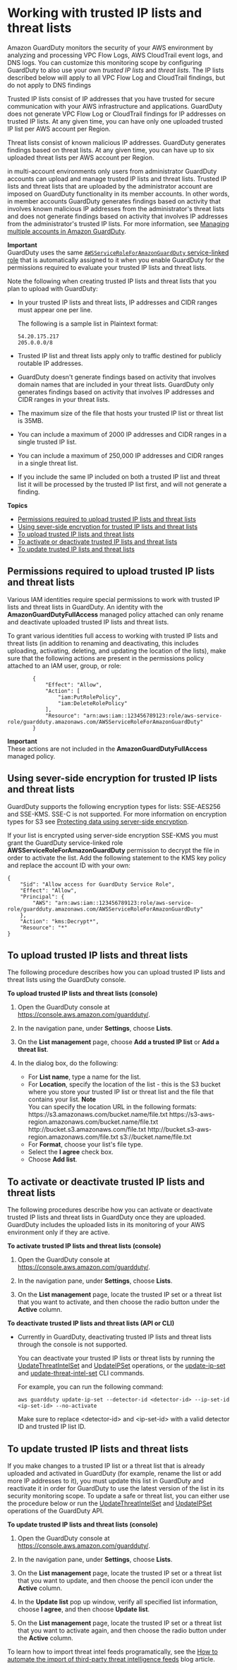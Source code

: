 # Working with trusted IP lists and threat lists<a name="guardduty_upload-lists"></a>

Amazon GuardDuty monitors the security of your AWS environment by analyzing and processing VPC Flow Logs, AWS CloudTrail event logs, and DNS logs\. You can customize this monitoring scope by configuring GuardDuty to also use your own *trusted IP lists* and *threat lists*\. The IP lists described below will apply to all VPC Flow Log and CloudTrail findings, but do not apply to DNS findings

Trusted IP lists consist of IP addresses that you have trusted for secure communication with your AWS infrastructure and applications\. GuardDuty does not generate VPC Flow Log or CloudTrail findings for IP addresses on trusted IP lists\. At any given time, you can have only one uploaded trusted IP list per AWS account per Region\.

Threat lists consist of known malicious IP addresses\. GuardDuty generates findings based on threat lists\. At any given time, you can have up to six uploaded threat lists per AWS account per Region\.

in multi\-account environments only users from administrator GuardDuty accounts can upload and manage trusted IP lists and threat lists\. Trusted IP lists and threat lists that are uploaded by the administrator account are imposed on GuardDuty functionality in its member accounts\. In other words, in member accounts GuardDuty generates findings based on activity that involves known malicious IP addresses from the administrator's threat lists and does not generate findings based on activity that involves IP addresses from the administrator's trusted IP lists\. For more information, see [Managing multiple accounts in Amazon GuardDuty](guardduty_accounts.md)\.

**Important**  
GuardDuty uses the same [`AWSServiceRoleForAmazonGuardDuty` service\-linked role](guardduty_managing_access.md#guardduty_service-access) that is automatically assigned to it when you enable GuardDuty for the permissions required to evaluate your trusted IP lists and threat lists\. 

Note the following when creating trusted IP lists and threat lists that you plan to upload with GuardDuty:
+ In your trusted IP lists and threat lists, IP addresses and CIDR ranges must appear one per line\.

  The following is a sample list in Plaintext format:

  ```
  54.20.175.217
  205.0.0.0/8
  ```
+ Trusted IP list and threat lists apply only to traffic destined for publicly routable IP addresses\.
+ GuardDuty doesn't generate findings based on activity that involves domain names that are included in your threat lists\. GuardDuty only generates findings based on activity that involves IP addresses and CIDR ranges in your threat lists\.
+ The maximum size of the file that hosts your trusted IP list or threat list is 35MB\.
+ You can include a maximum of 2000 IP addresses and CIDR ranges in a single trusted IP list\.
+ You can include a maximum of 250,000 IP addresses and CIDR ranges in a single threat list\.
+ If you include the same IP included on both a trusted IP list and threat list it will be processed by the trusted IP list first, and will not generate a finding\.

**Topics**
+ [Permissions required to upload trusted IP lists and threat lists](#upload-permissions)
+ [Using sever\-side encryption for trusted IP lists and threat lists](#encrypt-list)
+ [To upload trusted IP lists and threat lists](#upload-procedure)
+ [To activate or deactivate trusted IP lists and threat lists](#activate-procedure)
+ [To update trusted IP lists and threat lists](#update-lists-procedure)

## Permissions required to upload trusted IP lists and threat lists<a name="upload-permissions"></a>

Various IAM identities require special permissions to work with trusted IP lists and threat lists in GuardDuty\. An identity with the **AmazonGuardDutyFullAccess** managed policy attached can only rename and deactivate uploaded trusted IP lists and threat lists\.

To grant various identities full access to working with trusted IP lists and threat lists \(in addition to renaming and deactivating, this includes uploading, activating, deleting, and updating the location of the lists\), make sure that the following actions are present in the permissions policy attached to an IAM user, group, or role: 

```
        {
            "Effect": "Allow",
            "Action": [
                "iam:PutRolePolicy",
                "iam:DeleteRolePolicy"
            ],
            "Resource": "arn:aws:iam::123456789123:role/aws-service-role/guardduty.amazonaws.com/AWSServiceRoleForAmazonGuardDuty"
        }
```

**Important**  
These actions are not included in the **AmazonGuardDutyFullAccess** managed policy\.

## Using sever\-side encryption for trusted IP lists and threat lists<a name="encrypt-list"></a>

GuardDuty supports the following encryption types for lists: SSE\-AES256 and SSE\-KMS\. SSE\-C is not supported\. For more information on encryption types for S3 see [Protecting data using server\-side encryption](https://docs.aws.amazon.com/AmazonS3/latest/dev/serv-side-encryption.html)\. 

If your list is encrypted using server\-side encryption SSE\-KMS you must grant the GuardDuty service\-linked role **AWSServiceRoleForAmazonGuardDuty** permission to decrypt the file in order to activate the list\. Add the following statement to the KMS key policy and replace the account ID with your own: 

```
{
	"Sid": "Allow access for GuardDuty Service Role",
	"Effect": "Allow",
	"Principal": {
		"AWS": "arn:aws:iam::123456789123:role/aws-service-role/guardduty.amazonaws.com/AWSServiceRoleForAmazonGuardDuty"
	},
	"Action": "kms:Decrypt*",
	"Resource": "*"
}
```

## To upload trusted IP lists and threat lists<a name="upload-procedure"></a>

The following procedure describes how you can upload trusted IP lists and threat lists using the GuardDuty console\. 

**To upload trusted IP lists and threat lists \(console\)**

1. Open the GuardDuty console at [https://console\.aws\.amazon\.com/guardduty/](https://console.aws.amazon.com/guardduty/)\.

1. In the navigation pane, under **Settings**, choose **Lists**\.

1. On the **List management** page, choose **Add a trusted IP list** or **Add a threat list**\.

1. In the dialog box, do the following:
   + For **List name**, type a name for the list\.
   + For **Location**, specify the location of the list \- this is the S3 bucket where you store your trusted IP list or threat list and the file that contains your list\. 
**Note**  
You can specify the location URL in the following formats:  
https://s3\.amazonaws\.com/bucket\.name/file\.txt
https://s3\-aws\-region\.amazonaws\.com/bucket\.name/file\.txt
http://bucket\.s3\.amazonaws\.com/file\.txt
http://bucket\.s3\-aws\-region\.amazonaws\.com/file\.txt
s3://bucket\.name/file\.txt
   + For **Format**, choose your list's file type\.
   + Select the **I agree** check box\.
   + Choose **Add list**\.

## To activate or deactivate trusted IP lists and threat lists<a name="activate-procedure"></a>

The following procedures describe how you can activate or deactivate trusted IP lists and threat lists in GuardDuty once they are uploaded\. GuardDuty includes the uploaded lists in its monitoring of your AWS environment only if they are active\. 

**To activate trusted IP lists and threat lists \(console\)**

1. Open the GuardDuty console at [https://console\.aws\.amazon\.com/guardduty/](https://console.aws.amazon.com/guardduty/)\.

1. In the navigation pane, under **Settings**, choose **Lists**\.

1. On the **List management** page, locate the trusted IP set or a threat list that you want to activate, and then choose the radio button under the **Active** column\.

**To deactivate trusted IP lists and threat lists \(API or CLI\)**
+ Currently in GuardDuty, deactivating trusted IP lists and threat lists through the console is not supported\.

  You can deactivate your trusted IP lists or threat lists by running the [UpdateThreatIntelSet](https://docs.aws.amazon.com/guardduty/latest/APIReference/API_UpdateThreatIntelSet.html) and [UpdateIPSet](https://docs.aws.amazon.com/guardduty/latest/APIReference/API_UpdateIPSet.html) operations, or the [update\-ip\-set](https://docs.aws.amazon.com/cli/latest/reference/guardduty/update-ip-set.html) and [update\-threat\-intel\-set](https://docs.aws.amazon.com/cli/latest/reference/guardduty/update-threat-intel-set.html) CLI commands\. 

  For example, you can run the following command:

  ```
  aws guardduty update-ip-set --detector-id <detector-id> --ip-set-id <ip-set-id> --no-activate
  ```

  Make sure to replace <detector\-id> and <ip\-set\-id> with a valid detector ID and trusted IP list ID\.

## To update trusted IP lists and threat lists<a name="update-lists-procedure"></a>

If you make changes to a trusted IP list or a threat list that is already uploaded and activated in GuardDuty \(for example, rename the list or add more IP addresses to it\), you must update this list in GuardDuty and reactivate it in order for GuardDuty to use the latest version of the list in its security monitoring scope\. To update a safe or threat list, you can either use the procedure below or run the [UpdateThreatIntelSet](https://docs.aws.amazon.com/guardduty/latest/APIReference/API_UpdateThreatIntelSet.html) and [UpdateIPSet](https://docs.aws.amazon.com/guardduty/latest/APIReference/API_UpdateIPSet.html) operations of the GuardDuty API\.

**To update trusted IP lists and threat lists \(console\)**

1. Open the GuardDuty console at [https://console\.aws\.amazon\.com/guardduty/](https://console.aws.amazon.com/guardduty/)\.

1. In the navigation pane, under **Settings**, choose **Lists**\.

1. On the **List management** page, locate the trusted IP set or a threat list that you want to update, and then choose the pencil icon under the **Active** column\.

1. In the **Update list** pop up window, verify all specified list information, choose **I agree**, and then choose **Update list**\.

1. On the **List management** page, locate the trusted IP set or a threat list that you want to activate again, and then choose the radio button under the **Active** column\.

To learn how to import threat intel feeds programatically, see the [How to automate the import of third\-party threat intelligence feeds](http://aws.amazon.com/blogs/security/how-to-automate-import-third-party-threat-intelligence-feeds-into-amazon-guardduty/) blog article\.
